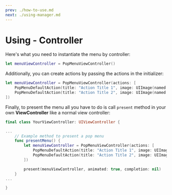 ```yaml
---
prev: ./how-to-use.md
next: ./using-manager.md
---
```


# Using - Controller

Here's what you need to instantiate the menu by controller:

```swift
let menuViewController = PopMenuViewController()
```

Additionally, you can create actions by passing the actions in the initializer:

```swift
let menuViewController = PopMenuViewController(actions: [
    PopMenuDefaultAction(title: "Action Title 1", image: UIImage(named: "icon")),
    PopMenuDefaultAction(title: "Action Title 2", image: UIImage(named: "icon"))
])
```

Finally, to present the menu all you have to do is call `present` method in your own **ViewController** like a normal view controller:

```swift
final class YourViewController: UIViewController {

...
    // Example method to present a pop menu
    func presentMenu() {
        let menuViewController = PopMenuViewController(actions: [
            PopMenuDefaultAction(title: "Action Title 1", image: UIImage(named: "icon")),
            PopMenuDefaultAction(title: "Action Title 2", image: UIImage(named: "icon"))
        ])

        present(menuViewController, animated: true, completion: nil)
    }
...

}
```
